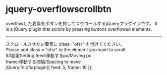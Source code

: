 # jquery-overflowscrollbtn
overflowした要素をボタンを押してスクロールするjQueryプラグインです。
It is a jQuery plugin that scrolls by pressing buttons overflowed elements.  

---

スクロールさせたい要素に class="ofsr" を付けてください。  
Please add class = "ofsr" to the element you want to scroll.  
##設定Setting
feed:移動するpx/Moving px  
frame:移動する間隔/Spacing to move  
jQuery.fn.ofsrplugin({
            feed: 5,
            frame: 10
        });
